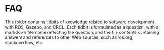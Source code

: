 # FAQ

This folder contains tidbits of knowledge related to software development with ROS, Gazebo, and CRCL. Each tidbit is formulated as a question, with a markdown file name reflecting the question, and the file contents containing answers and references to other Web sources, such as ros.org, stackoverflow, etc.
